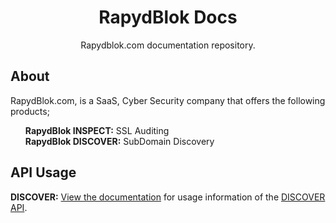 <br><br>
<p align="center">
    <h1 align="center">RapydBlok Docs</h1>
    <p align="center">Rapydblok.com documentation repository.</p>
</p>

## About
RapydBlok.com, is a SaaS, Cyber Security company that offers the following products;
<br>
<ul><b>RapydBlok INSPECT:</b> SSL Auditing <br>
<b>RapydBlok DISCOVER:</b> SubDomain Discovery <br>
</ul>

## API Usage

<b>DISCOVER:</b> [View the documentation](https://docs.rapydblok.com) for usage information of the [DISCOVER API](https://discover.rapydblok.com).
